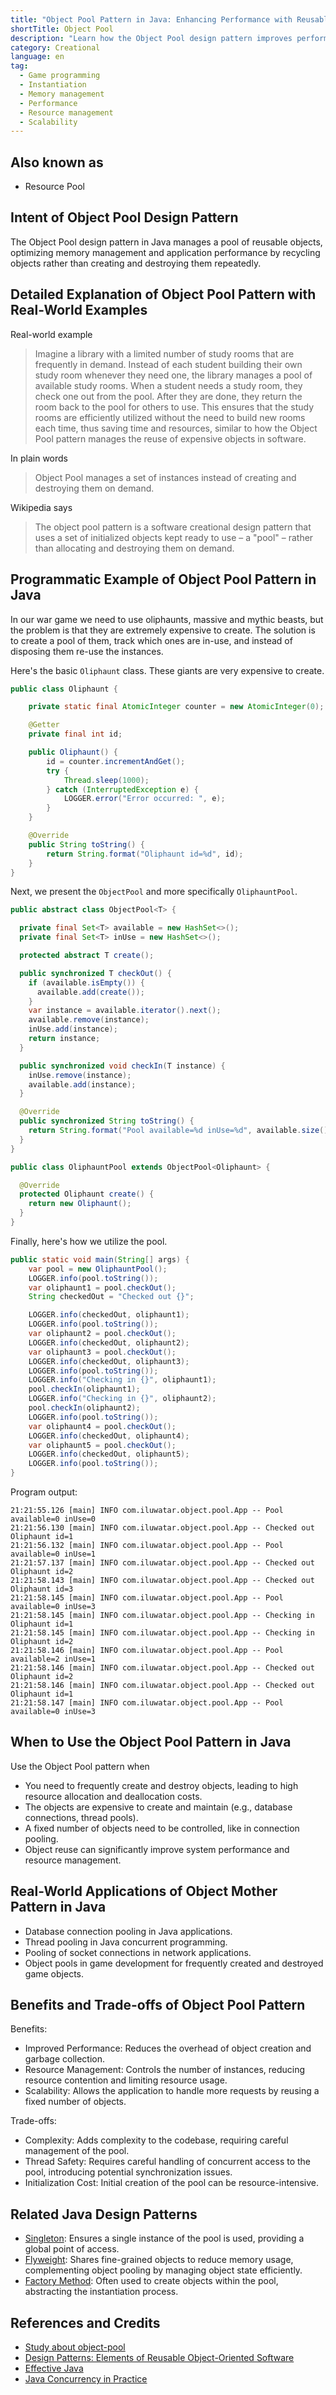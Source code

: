 ```yaml
---
title: "Object Pool Pattern in Java: Enhancing Performance with Reusable Object Management"
shortTitle: Object Pool
description: "Learn how the Object Pool design pattern improves performance by reusing expensive objects efficiently. Explore examples, benefits, and best practices in Java."
category: Creational
language: en
tag:
  - Game programming
  - Instantiation
  - Memory management
  - Performance
  - Resource management
  - Scalability
---
```


## Also known as

* Resource Pool

## Intent of Object Pool Design Pattern

The Object Pool design pattern in Java manages a pool of reusable objects, optimizing memory management and application performance by recycling objects rather than creating and destroying them repeatedly.

## Detailed Explanation of Object Pool Pattern with Real-World Examples

Real-world example

> Imagine a library with a limited number of study rooms that are frequently in demand. Instead of each student building their own study room whenever they need one, the library manages a pool of available study rooms. When a student needs a study room, they check one out from the pool. After they are done, they return the room back to the pool for others to use. This ensures that the study rooms are efficiently utilized without the need to build new rooms each time, thus saving time and resources, similar to how the Object Pool pattern manages the reuse of expensive objects in software.   

In plain words

> Object Pool manages a set of instances instead of creating and destroying them on demand. 

Wikipedia says

> The object pool pattern is a software creational design pattern that uses a set of initialized objects kept ready to use – a "pool" – rather than allocating and destroying them on demand.

## Programmatic Example of Object Pool Pattern in Java

In our war game we need to use oliphaunts, massive and mythic beasts, but the problem is that they are extremely expensive to create. The solution is to create a pool of them, track which ones are in-use, and instead of disposing them re-use the instances.

Here's the basic `Oliphaunt` class. These giants are very expensive to create.

```java
public class Oliphaunt {

    private static final AtomicInteger counter = new AtomicInteger(0);

    @Getter
    private final int id;

    public Oliphaunt() {
        id = counter.incrementAndGet();
        try {
            Thread.sleep(1000);
        } catch (InterruptedException e) {
            LOGGER.error("Error occurred: ", e);
        }
    }

    @Override
    public String toString() {
        return String.format("Oliphaunt id=%d", id);
    }
}
```

Next, we present the `ObjectPool` and more specifically `OliphauntPool`.

```java
public abstract class ObjectPool<T> {

  private final Set<T> available = new HashSet<>();
  private final Set<T> inUse = new HashSet<>();

  protected abstract T create();

  public synchronized T checkOut() {
    if (available.isEmpty()) {
      available.add(create());
    }
    var instance = available.iterator().next();
    available.remove(instance);
    inUse.add(instance);
    return instance;
  }

  public synchronized void checkIn(T instance) {
    inUse.remove(instance);
    available.add(instance);
  }

  @Override
  public synchronized String toString() {
    return String.format("Pool available=%d inUse=%d", available.size(), inUse.size());
  }
}

public class OliphauntPool extends ObjectPool<Oliphaunt> {

  @Override
  protected Oliphaunt create() {
    return new Oliphaunt();
  }
}
```

Finally, here's how we utilize the pool.

```java
public static void main(String[] args) {
    var pool = new OliphauntPool();
    LOGGER.info(pool.toString());
    var oliphaunt1 = pool.checkOut();
    String checkedOut = "Checked out {}";

    LOGGER.info(checkedOut, oliphaunt1);
    LOGGER.info(pool.toString());
    var oliphaunt2 = pool.checkOut();
    LOGGER.info(checkedOut, oliphaunt2);
    var oliphaunt3 = pool.checkOut();
    LOGGER.info(checkedOut, oliphaunt3);
    LOGGER.info(pool.toString());
    LOGGER.info("Checking in {}", oliphaunt1);
    pool.checkIn(oliphaunt1);
    LOGGER.info("Checking in {}", oliphaunt2);
    pool.checkIn(oliphaunt2);
    LOGGER.info(pool.toString());
    var oliphaunt4 = pool.checkOut();
    LOGGER.info(checkedOut, oliphaunt4);
    var oliphaunt5 = pool.checkOut();
    LOGGER.info(checkedOut, oliphaunt5);
    LOGGER.info(pool.toString());
}
```

Program output:

```
21:21:55.126 [main] INFO com.iluwatar.object.pool.App -- Pool available=0 inUse=0
21:21:56.130 [main] INFO com.iluwatar.object.pool.App -- Checked out Oliphaunt id=1
21:21:56.132 [main] INFO com.iluwatar.object.pool.App -- Pool available=0 inUse=1
21:21:57.137 [main] INFO com.iluwatar.object.pool.App -- Checked out Oliphaunt id=2
21:21:58.143 [main] INFO com.iluwatar.object.pool.App -- Checked out Oliphaunt id=3
21:21:58.145 [main] INFO com.iluwatar.object.pool.App -- Pool available=0 inUse=3
21:21:58.145 [main] INFO com.iluwatar.object.pool.App -- Checking in Oliphaunt id=1
21:21:58.145 [main] INFO com.iluwatar.object.pool.App -- Checking in Oliphaunt id=2
21:21:58.146 [main] INFO com.iluwatar.object.pool.App -- Pool available=2 inUse=1
21:21:58.146 [main] INFO com.iluwatar.object.pool.App -- Checked out Oliphaunt id=2
21:21:58.146 [main] INFO com.iluwatar.object.pool.App -- Checked out Oliphaunt id=1
21:21:58.147 [main] INFO com.iluwatar.object.pool.App -- Pool available=0 inUse=3
```

## When to Use the Object Pool Pattern in Java

Use the Object Pool pattern when

* You need to frequently create and destroy objects, leading to high resource allocation and deallocation costs.
* The objects are expensive to create and maintain (e.g., database connections, thread pools).
* A fixed number of objects need to be controlled, like in connection pooling.
* Object reuse can significantly improve system performance and resource management.

## Real-World Applications of Object Mother Pattern in Java

* Database connection pooling in Java applications.
* Thread pooling in Java concurrent programming.
* Pooling of socket connections in network applications.
* Object pools in game development for frequently created and destroyed game objects.

## Benefits and Trade-offs of Object Pool Pattern

Benefits:

* Improved Performance: Reduces the overhead of object creation and garbage collection.
* Resource Management: Controls the number of instances, reducing resource contention and limiting resource usage.
* Scalability: Allows the application to handle more requests by reusing a fixed number of objects.

Trade-offs:

* Complexity: Adds complexity to the codebase, requiring careful management of the pool.
* Thread Safety: Requires careful handling of concurrent access to the pool, introducing potential synchronization issues.
* Initialization Cost: Initial creation of the pool can be resource-intensive.

## Related Java Design Patterns

* [Singleton](https://java-design-patterns.com/patterns/singleton/): Ensures a single instance of the pool is used, providing a global point of access.
* [Flyweight](https://java-design-patterns.com/patterns/flyweight/): Shares fine-grained objects to reduce memory usage, complementing object pooling by managing object state efficiently.
* [Factory Method](https://java-design-patterns.com/patterns/factory-method/): Often used to create objects within the pool, abstracting the instantiation process.

## References and Credits

* [Study about object-pool](https://runtimehub.com/p/jdp@20240509:object-pool/)
* [Design Patterns: Elements of Reusable Object-Oriented Software](https://amzn.to/3w0pvKI)
* [Effective Java](https://amzn.to/4cGk2Jz)
* [Java Concurrency in Practice](https://amzn.to/4aRMruW)

